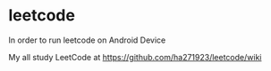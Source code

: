 # leetcode

In order to run leetcode on Android Device

My all study LeetCode at https://github.com/ha271923/leetcode/wiki
